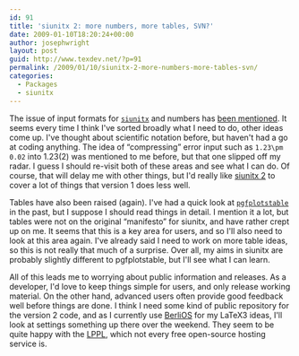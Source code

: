 ```yaml
---
id: 91
title: 'siunitx 2: more numbers, more tables, SVN?'
date: 2009-01-10T18:20:24+00:00
author: josephwright
layout: post
guid: http://www.texdev.net/?p=91
permalink: /2009/01/10/siunitx-2-more-numbers-more-tables-svn/
categories:
  - Packages
  - siunitx
---
```

The issue of input formats for [`siunitx`](https://ctan.org/pkg/siunitx) and numbers has [been mentioned](/2008/12/21/developement-timetables/#comments).  It seems every time I think I've sorted broadly what I need to do, other ideas come up.  I've thought about scientific notation before, but haven't had a go at coding anything.  The idea of “compressing” error input such as `1.23\pm 0.02` into 1.23(2) was mentioned to me before, but that one slipped off my radar.  I guess I should re-visit both of these areas and see what I can do.  Of course, that will delay me with other things, but I'd really like [siunitx 2](http://siunitx.berlios.de) to cover a lot of things that version 1 does less well.

Tables have also been raised (again).  I've had a quick look at [`pgfplotstable`](https://ctan.org/pkg/pgfplots) in the past, but I suppose I should read things in detail.  I mention it a lot,  but tables were not on the original “manifesto” for siunitx, and have rather crept up on me.  It seems that this is a key area for users, and so I'll also need to look at this area again.  I've already said I need to work on more table ideas, so this is not really that much of a surprise. Over all, my aims in siunitx are probably slightly different to pgfplotstable, but I'll see what I can learn.

All of this leads me to worrying about public information and releases. As a developer, I'd love to keep things simple for users, and only release working material. On the other hand, advanced users often provide good feedback well before things are done. I think I need some kind of public repository for the version 2 code, and as I currently use [BerliOS](http://www.berlios.de) for my LaTeX3 ideas, I'll look at settings something up there over the weekend. They seem to be quite happy with the [LPPL](http://www.latex-project.org/lppl/), which not every free open-source hosting service is.
